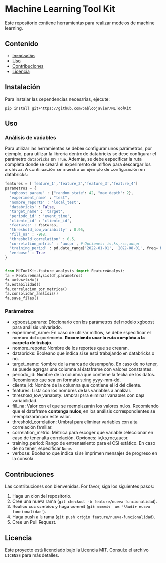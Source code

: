 # Machine Learning Tool Kit

Este repositorio contiene herramientas para realizar modelos de machine learning.

## Contenido

- [Instalación](#instalación)
- [Uso](#uso)
- [Contribuciones](#contribuciones)
- [Licencia](#licencia)

## Instalación

Para instalar las dependencias necesarias, ejecute:

```bash
pip install git+https://github.com/pabloojavier/MLToolKit
```

## Uso

### Análisis de variables

Para utilizar las herramientas se deben configurar unos parámetros, por ejemplo, para utilizar la librería dentro de databricks se debe configurar el parámetro `databricks` en `True`. Además, se debe especificar la ruta completa donde se creará el experimento de mlflow para descargar los archivos. A continuación se muestra un ejemplo de configuración en databricks:

```python
features = ['feature_1','feature_2','feature_3','feature_4']
parametros = {
  'xgboost_params' : {"random_state": 42, "max_depth": 2},
  'experiment_name' : "test",
  'nombre_reporte' : 'local_test',
  'databricks' : False,
  'target_name' : 'target',
  'periodo_id' : 'event_time',
  'cliente_id' : 'cliente_id',
  'features' : features,
  'threshold_low_variabilty' : 0.95,
  'fill_na' : -9e8, 
  'threshold_correlation' : 0.5,
  'correlation_metric' : 'aucpr', # Opciones: iv,ks,roc,aucpr
  'training_period' : pd.date_range('2022-01-01', '2022-08-01', freq='MS'),
  'verbose' : True
}


from MLToolKit.feature_analysis import FeatureAnalysis
fa = FeatureAnalysis(df,parametros)
fa.univariado()
fa.estabilidad()
fa.correlacion_por_metrica()
fa.consolidar_analisis()
fa.save_files()
```

### Parámetros

- xgboost_params: Diccionario con los parámetros del modelo xgboost para análisis univariado.
- experiment_name: En caso de utilizar mlflow, se debe especificar el nombre del experimento. __Recomiendo usar la ruta completa a la carpeta de trabajo__.
- nombre_reporte: Nombre de los reportes que se crearán.
- databricks: Booleano que indica si se está trabajando en databricks o no.
- target_name: Nombre de la marca de desempeño. En caso de no tener, se puede agregar una columna al dataframe con valores constantes.
- periodo_id: Nombre de la columna que contiene la fecha de los datos. Recomiendo que sea en formato string yyyy-mm-dd.
- cliente_id: Nombre de la columna que contiene el id del cliente.
- features: Lista con los nombres de las variables a analizar.
- threshold_low_variabilty: Umbral para eliminar variables con baja variabilidad.
- fill_na: Valor con el que se reemplazarán los valores nulos. Recomiendo que el dataframe __contenga nulos__, en los análisis correspondientes se reemplazarán por este valor.
- threshold_correlation: Umbral para eliminar variables con alta correlación familiar.
- correlation_metric: Métrica para escoger que variable seleccionar en caso de tener alta correlación. Opciones: iv,ks,roc,aucpr.
- training_period: Rango de entrenamiento para el CSI estático. En caso de no tener, especificar `None`.
- verbose: Booleano que indica si se imprimen mensajes de progreso en la consola.

## Contribuciones

Las contribuciones son bienvenidas. Por favor, siga los siguientes pasos:

1. Haga un clon del repositorio.
2. Cree una nueva rama (`git checkout -b feature/nueva-funcionalidad`).
3. Realice sus cambios y haga commit (`git commit -am 'Añadir nueva funcionalidad'`).
4. Haga push a la rama (`git push origin feature/nueva-funcionalidad`).
5. Cree un Pull Request.

## Licencia

Este proyecto está licenciado bajo la Licencia MIT. Consulte el archivo `LICENSE` para más detalles.
